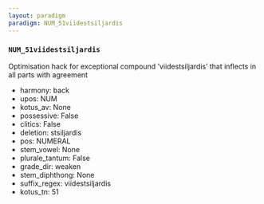 ```yaml
---
layout: paradigm
paradigm: NUM_51viidestsiljardis
---
```

### ` NUM_51viidestsiljardis `

Optimisation hack for exceptional compound ’viidestsiljardis’ that inflects in all parts with agreement
* harmony: back
* upos: NUM
* kotus_av: None
* possessive: False
* clitics: False
* deletion: stsiljardis
* pos: NUMERAL
* stem_vowel: None
* plurale_tantum: False
* grade_dir: weaken
* stem_diphthong: None
* suffix_regex: viidestsiljardis
* kotus_tn: 51
